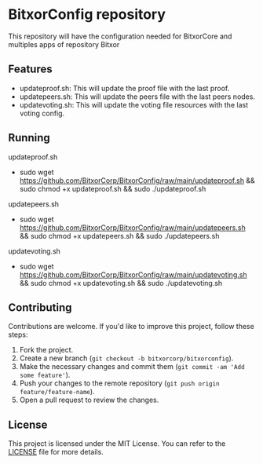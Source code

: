 # BitxorConfig repository

This repository will have the configuration needed for BitxorCore and multiples apps of repository Bitxor

## Features

- updateproof.sh: This will update the proof file with the last proof.
- updatepeers.sh: This will update the peers file with the last peers nodes.
- updatevoting.sh: This will update the voting file resources with the last voting config.

## Running
updateproof.sh
- sudo wget https://github.com/BitxorCorp/BitxorConfig/raw/main/updateproof.sh && sudo chmod +x updateproof.sh && sudo ./updateproof.sh

updatepeers.sh
- sudo wget https://github.com/BitxorCorp/BitxorConfig/raw/main/updatepeers.sh && sudo chmod +x updatepeers.sh && sudo ./updatepeers.sh

updatevoting.sh
- sudo wget https://github.com/BitxorCorp/BitxorConfig/raw/main/updatevoting.sh && sudo chmod +x updatevoting.sh && sudo ./updatevoting.sh


## Contributing

Contributions are welcome. If you'd like to improve this project, follow these steps:

1. Fork the project.
2. Create a new branch (`git checkout -b bitxorcorp/bitxorconfig`).
3. Make the necessary changes and commit them (`git commit -am 'Add some feature'`).
4. Push your changes to the remote repository (`git push origin feature/feature-name`).
5. Open a pull request to review the changes.

## License

This project is licensed under the MIT License. You can refer to the [LICENSE](LICENSE) file for more details.

